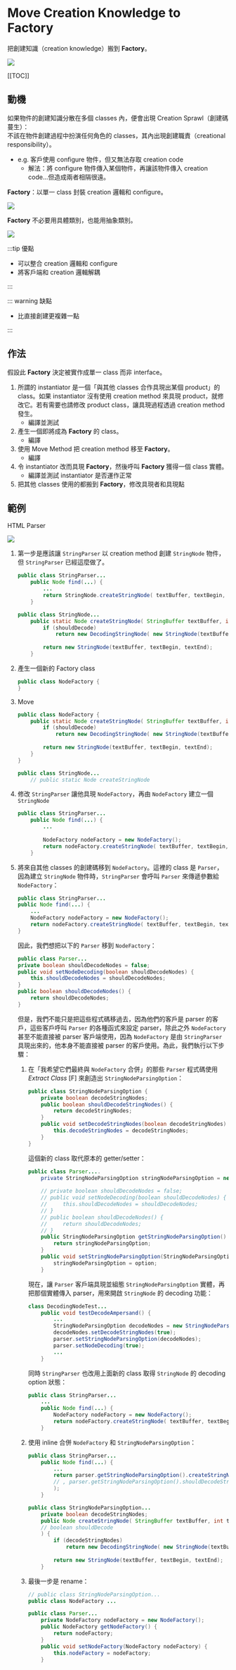 # Move Creation Knowledge to Factory

把創建知識（creation knowledge）搬到 **Factory**。

![](../assets/fig/6.2.1.jpg)

[[TOC]]

## 動機

如果物件的創建知識分散在多個 classes 內，便會出現 Creation Sprawl（創建碼蔓生）：<br >
不該在物件創建過程中扮演任何角色的 classes，其內出現創建職責（creational responsibility）。
- e.g. 客戶使用 configure 物件，但又無法存取 creation code
    - 解法：將 configure 物件傳入某個物件，再讓該物件傳入 creation code...但造成兩者相隔很遠。

**Factory**：以單一 class 封裝 creation 邏輯和 configure。

![](../assets/fig/6.2.2.jpg)

**Factory** 不必要用具體類別，也能用抽象類別。

![](../assets/fig/6.2.3.jpg)

:::tip 優點
- 可以整合 creation 邏輯和 configure
- 將客戶端和 creation 邏輯解耦

:::

::: warning 缺點
- 比直接創建更複雜一點

:::

## 作法

假設此 **Factory** 決定被實作成單一 class 而非 interface。

1. 所謂的 instantiator 是一個「與其他 classes 合作具現出某個 product」的 class。如果 instantiator 沒有使用 creation method 來具現 product，就修改它。若有需要也請修改 product class，讓具現過程透過 creation method 發生。
    - 編譯並測試
2. 產生一個即將成為 **Factory** 的 class。
    - 編譯
3. 使用 Move Method 把 creation method 移至 **Factory**。
    - 編譯
4. 令 instantiator 改而具現 **Factory**，然後呼叫 **Factory** 獲得一個 class 實體。
    - 編譯並測試 instantiator 是否運作正常
5. 把其他 classes 使用的都搬到 **Factory**，修改具現者和具現點

## 範例

HTML Parser

![](../assets/fig/6.2.4.jpg)

1. 第一步是應該讓 `StringParser` 以 creation method 創建 `StringNode` 物件，但 `StringParser` 已經這麼做了。
    ```java
    public class StringParser...
        public Node find(...) { 
            ...
            return StringNode.createStringNode( textBuffer, textBegin, textEnd, parser.shouldDecodeNodes( )); 
        }

    public class StringNode... 
        public static Node createStringNode( StringBuffer textBuffer, int textBegin, int textEnd, boolean shouldDecode) {
            if (shouldDecode) 
                return new DecodingStringNode( new StringNode(textBuffer, textBegin, textEnd) ); 
            
            return new StringNode(textBuffer, textBegin, textEnd); 
        }
    ```
2. 產生一個新的 Factory class
    ```java
    public class NodeFactory {
    }
    ```
3. Move
    ```java
    public class NodeFactory {
        public static Node createStringNode( StringBuffer textBuffer, int textBegin, int textEnd, boolean shouldDecode) {
            if (shouldDecode)
                return new DecodingStringNode( new StringNode(textBuffer, textBegin, textEnd));
            
            return new StringNode(textBuffer, textBegin, textEnd);
        }
    }
    
    public class StringNode... 
        // public static Node createStringNode
    ```
4. 修改 `StringParser` 讓他具現 `NodeFactory`，再由 `NodeFactory` 建立一個 `StringNode`
    ```java
    public class StringParser... 
        public Node find(...) { 
            ... 
            
            NodeFactory nodeFactory = new NodeFactory(); 
            return nodeFactory.createStringNode( textBuffer, textBegin, textEnd, parser.shouldDecodeNodes() ); 
        }
    ```
5. 將來自其他 classes 的創建碼移到 `NodeFactory`。這裡的 class 是 `Parser`，因為建立 `StringNode` 物件時，`StringParser` 會呼叫 `Parser` 來傳遞參數給 `NodeFactory`：
    ```java
    public class StringParser... 
    public Node find(...) { 
        ... 
        NodeFactory nodeFactory = new NodeFactory(); 
        return nodeFactory.createStringNode( textBuffer, textBegin, textEnd, parser.shouldDecodeNodes() ); 
    }
    ```

    因此，我們想把以下的 `Parser` 移到 `NodeFactory`：
    
    ```java
    public class Parser...
    private boolean shouldDecodeNodes = false; 
    public void setNodeDecoding(boolean shouldDecodeNodes) { 
        this.shouldDecodeNodes = shouldDecodeNodes; 
    } 
    public boolean shouldDecodeNodes() { 
        return shouldDecodeNodes; 
    }
    ```

    但是，我們不能只是把這些程式碼移過去，因為他們的客戶是 parser 的客戶，這些客戶呼叫 `Parser` 的各種函式來設定 parser，除此之外 `NodeFactory` 甚至不能直接被 parser 客戶端使用，因為 `NodeFactory` 是由 `StringParser` 具現出來的，他本身不能直接被 parser 的客戶使用。為此，我們執行以下步驟：
    1. 在「我希望它們最終與 `NodeFactory` 合併」的那些 `Parser` 程式碼使用 *Extract Class* [F] 來創造出 `StringNodeParsingOption`：
        ```java
        public class StringNodeParsingOption { 
            private boolean decodeStringNodes; 
            public boolean shouldDecodeStringNodes() { 
                return decodeStringNodes; 
            } 
            public void setDecodeStringNodes(boolean decodeStringNodes) { 
                this.decodeStringNodes = decodeStringNodes; 
            } 
        }
        ```

        這個新的 class 取代原本的 getter/setter：

        ```java
        public class Parser.... 
            private StringNodeParsingOption stringNodeParsingOption = new StringNodeParsingOption(); 
            
            // private boolean shouldDecodeNodes = false;
            // public void setNodeDecoding(boolean shouldDecodeNodes) { 
            //     this.shouldDecodeNodes = shouldDecodeNodes; 
            // } 
            // public boolean shouldDecodeNodes() { 
            //     return shouldDecodeNodes; 
            // } 
            public StringNodeParsingOption getStringNodeParsingOption() { 
                return stringNodeParsingOption; 
            } 
            public void setStringNodeParsingOption(StringNodeParsingOption option) { 
                stringNodeParsingOption = option; 
            }
        ```

        現在，讓 `Parser` 客戶端具現並組態 `StringNodeParsingOption` 實體，再把那個實體傳入 parser，用來開啟 `StringNode` 的 decoding 功能：
        ```java
        class DecodingNodeTest... 
            public void testDecodeAmpersand() { 
                ... 
                StringNodeParsingOption decodeNodes = new StringNodeParsingOption(); 
                decodeNodes.setDecodeStringNodes(true);
                parser.setStringNodeParsingOption(decodeNodes); 
                parser.setNodeDecoding(true); 
                ... 
            }
        ```

        同時 `StringParser` 也改用上面新的 class 取得 `StringNode` 的 decoding option 狀態：
        ```java
        public class StringParser... 
            ... 
            public Node find(...) { 
                NodeFactory nodeFactory = new NodeFactory(); 
                return nodeFactory.createStringNode( textBuffer, textBegin, textEnd, parser. getStringNodeParsingOption().shouldDecodeStringNodes() ); 
            }
        ```
    2. 使用 inline 合併 `NodeFactory` 和 `StringNodeParsingOption`：
        ```java
        public class StringParser... 
            public Node find(...) {
                ... 
                return parser.getStringNodeParsingOption().createStringNode( textBuffer, textBegin, textEnd
                // , parser.getStringNodeParsingOption().shouldDecodeStringNodes() 
                ); 
            }
        
        public class StringNodeParsingOption... 
            private boolean decodeStringNodes; 
            public Node createStringNode( StringBuffer textBuffer, int textBegin, int textEnd , 
            // boolean shouldDecode 
            ) { 
                if (decodeStringNodes) 
                    return new DecodingStringNode( new StringNode(textBuffer, textBegin, textEnd)); 
                
                return new StringNode(textBuffer, textBegin, textEnd); 
            }
        ```
    3. 最後一步是 rename：
        ```java
        // public class StringNodeParsingOption...
        public class NodeFactory ...

        public class Parser... 
            private NodeFactory nodeFactory = new NodeFactory(); 
            public NodeFactory getNodeFactory() { 
                return nodeFactory; 
            } 
            public void setNodeFactory(NodeFactory nodeFactory) { 
                this.nodeFactory = nodeFactory; 
            }
        ```

